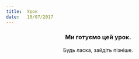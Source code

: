 ```yaml
---
title:  Урок
date:   10/07/2017
---
```


### <center>Ми готуємо цей урок.</center>
<center>Будь ласка, зайдіть пізніше.</center>